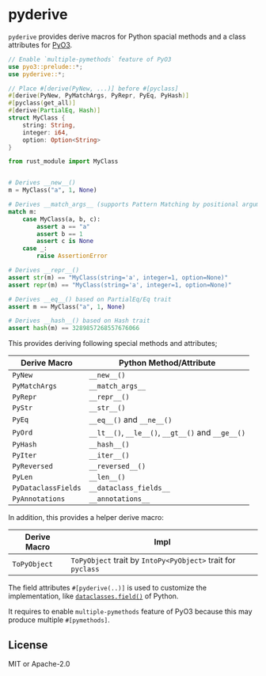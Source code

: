 # pyderive

`pyderive` provides derive macros for Python spacial methods and a class attributes for [PyO3].

[PyO3]: https://github.com/PyO3/pyo3

```rust
// Enable `multiple-pymethods` feature of PyO3
use pyo3::prelude::*;
use pyderive::*;

// Place #[derive(PyNew, ...)] before #[pyclass]
#[derive(PyNew, PyMatchArgs, PyRepr, PyEq, PyHash)]
#[pyclass(get_all)]
#[derive(PartialEq, Hash)]
struct MyClass {
    string: String,
    integer: i64,
    option: Option<String>
}
```
```python
from rust_module import MyClass


# Derives __new__()
m = MyClass("a", 1, None)

# Derives __match_args__ (supports Pattern Matching by positional arguments)
match m:
    case MyClass(a, b, c):
        assert a == "a"
        assert b == 1
        assert c is None
    case _:
        raise AssertionError

# Derives __repr__()
assert str(m) == "MyClass(string='a', integer=1, option=None)"
assert repr(m) == "MyClass(string='a', integer=1, option=None)"

# Derives __eq__() based on PartialEq/Eq trait
assert m == MyClass("a", 1, None)

# Derives __hash__() based on Hash trait
assert hash(m) == 3289857268557676066
```

This provides deriving following special methods and attributes;

| Derive Macro        | Python Method/Attribute                           |
| ------------------- | ------------------------------------------------- |
| `PyNew`             | `__new__()`                                       |
| `PyMatchArgs`       | `__match_args__`                                  |
| `PyRepr`            | `__repr__()`                                      |
| `PyStr`             | `__str__()`                                       |
| `PyEq`              | `__eq__()` and `__ne__()`                         |
| `PyOrd`             | `__lt__()`, `__le__()`, `__gt__()` and `__ge__()` |
| `PyHash`            | `__hash__()`                                      |
| `PyIter`            | `__iter__()`                                      |
| `PyReversed`        | `__reversed__()`                                  |
| `PyLen`             | `__len__()`                                       |
| `PyDataclassFields` | `__dataclass_fields__`                            |
| `PyAnnotations`     | `__annotations__`                                 |

In addition, this provides a helper derive macro:

| Derive Macro | Impl                                                         |
| ------------ | ------------------------------------------------------------ |
| `ToPyObject` | `ToPyObject` trait by `IntoPy<PyObject>` trait for `pyclass` |

The field attributes `#[pyderive(..)]` is used to customize the implementation,
like [`dataclasses.field()`][dataclasses-field] of Python.

[dataclasses-field]: https://docs.python.org/3/library/dataclasses.html#dataclasses.field

It requires to enable `multiple-pymethods` feature of PyO3 because this may produce multiple `#[pymethods]`.

## License

MIT or Apache-2.0
